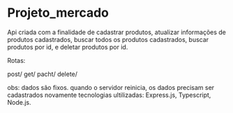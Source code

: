 # Projeto_mercado

Api criada com a finalidade de cadastrar produtos, atualizar informações de produtos cadastrados, buscar todos os produtos cadastrados, buscar produtos por id, e deletar produtos por id.

Rotas:

post/ 
get/
pacht/ 
delete/


obs: dados são fixos. quando o servidor reinicia, os dados precisam ser cadastrados novamente
tecnologias ultilizadas: Express.js, Typescript, Node.js.
